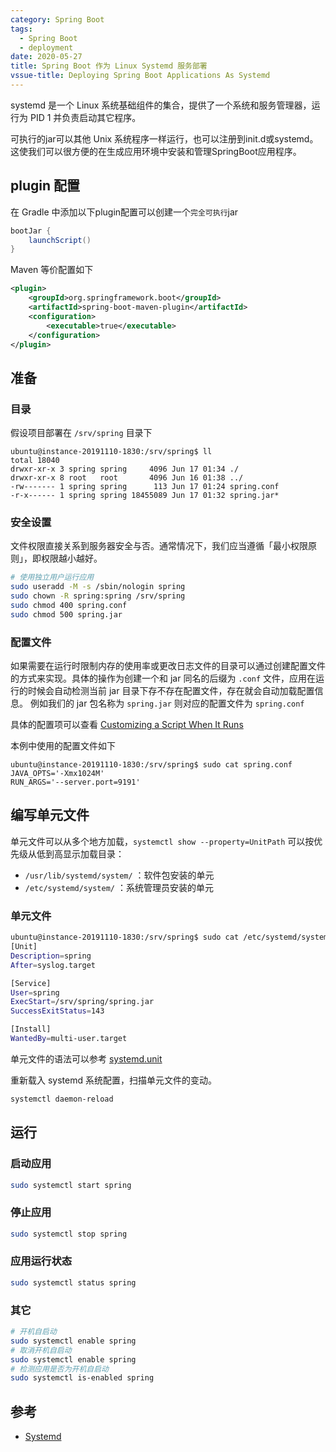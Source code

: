 ```yaml
---
category: Spring Boot
tags:
  - Spring Boot
  - deployment
date: 2020-05-27
title: Spring Boot 作为 Linux Systemd 服务部署
vssue-title: Deploying Spring Boot Applications As Systemd
---
```


systemd 是一个 Linux 系统基础组件的集合，提供了一个系统和服务管理器，运行为 PID 1 并负责启动其它程序。

可执行的jar可以其他 Unix 系统程序一样运行，也可以注册到init.d或systemd。这使我们可以很方便的在生成应用环境中安装和管理SpringBoot应用程序。

## plugin 配置

在 Gradle 中添加以下plugin配置可以创建一个`完全可执行`jar

```groovy
bootJar {
    launchScript()
}
```

Maven 等价配置如下
```xml
<plugin>
    <groupId>org.springframework.boot</groupId>
    <artifactId>spring-boot-maven-plugin</artifactId>
    <configuration>
        <executable>true</executable>
    </configuration>
</plugin>
```
## 准备

### 目录

假设项目部署在 `/srv/spring` 目录下

```
ubuntu@instance-20191110-1830:/srv/spring$ ll
total 18040
drwxr-xr-x 3 spring spring     4096 Jun 17 01:34 ./
drwxr-xr-x 8 root   root       4096 Jun 16 01:38 ../
-rw------- 1 spring spring      113 Jun 17 01:24 spring.conf
-r-x------ 1 spring spring 18455089 Jun 17 01:32 spring.jar*
```
### 安全设置

文件权限直接关系到服务器安全与否。通常情况下，我们应当遵循「最小权限原则」，即权限越小越好。

```bash
# 使用独立用户运行应用
sudo useradd -M -s /sbin/nologin spring
sudo chown -R spring:spring /srv/spring
sudo chmod 400 spring.conf
sudo chmod 500 spring.jar
```

### 配置文件

如果需要在运行时限制内存的使用率或更改日志文件的目录可以通过创建配置文件的方式来实现。具体的操作为创建一个和 jar 同名的后缀为 `.conf` 文件，应用在运行的时候会自动检测当前 jar 目录下存不存在配置文件，存在就会自动加载配置信息。
例如我们的 jar 包名称为 `spring.jar` 则对应的配置文件为 `spring.conf`

具体的配置项可以查看 [Customizing a Script When It Runs
](https://docs.spring.io/spring-boot/docs/current/reference/html/deployment.html#deployment-script-customization-when-it-runs)

本例中使用的配置文件如下

```
ubuntu@instance-20191110-1830:/srv/spring$ sudo cat spring.conf
JAVA_OPTS='-Xmx1024M'
RUN_ARGS='--server.port=9191'
```

## 编写单元文件
单元文件可以从多个地方加载，`systemctl show --property=UnitPath` 可以按优先级从低到高显示加载目录：
* `/usr/lib/systemd/system/` ：软件包安装的单元
* `/etc/systemd/system/` ：系统管理员安装的单元

### 单元文件

```bash
ubuntu@instance-20191110-1830:/srv/spring$ sudo cat /etc/systemd/system/spring.service
[Unit]
Description=spring
After=syslog.target

[Service]
User=spring
ExecStart=/srv/spring/spring.jar
SuccessExitStatus=143

[Install]
WantedBy=multi-user.target
```
单元文件的语法可以参考 [systemd.unit](https://www.freedesktop.org/software/systemd/man/systemd.unit.html)

重新载入 systemd 系统配置，扫描单元文件的变动。
```bash
systemctl daemon-reload
```

## 运行

### 启动应用

```bash
sudo systemctl start spring
```

### 停止应用

```bash
sudo systemctl stop spring
```

### 应用运行状态

```bash
sudo systemctl status spring
```

### 其它

```bash
# 开机自启动
sudo systemctl enable spring
# 取消开机自启动
sudo systemctl enable spring
# 检测应用是否为开机自启动
sudo systemctl is-enabled spring
```

## 参考
* [Systemd](https://wiki.archlinux.org/index.php/Systemd_(%E7%AE%80%E4%BD%93%E4%B8%AD%E6%96%87))
